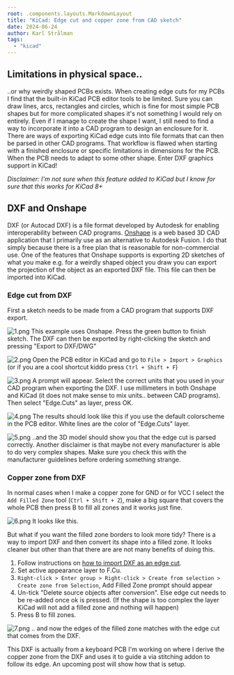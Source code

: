 ```yaml
---
root: .components.layouts.MarkdownLayout
title: "KiCad: Edge cut and copper zone from CAD sketch"
date: 2024-06-24
author: Karl Strålman
tags:
  - "kicad"
---
```


## Limitations in physical space..

..or why weirdly shaped PCBs exists.
When creating edge cuts for my PCBs I find that the built-in KiCad PCB editor tools to be limited.
Sure you can draw lines, arcs, rectangles and circles, which is fine for most simple PCB shapes
but for more complicated shapes it's not something I would rely on entirely. Even if I manage to create
the shape I want, I still need to find a way to incorporate it into a CAD program to design an enclosure for it.
There are ways of exporting KiCad edge cuts into file formats that can then be parsed in other CAD programs.
That workflow is flawed when starting with a finished enclosure or specific limitations in dimensions for the PCB.
When the PCB needs to adapt to some other shape. Enter DXF graphics support in KiCad!

*Disclaimer: I'm not sure when this feature added to KiCad but I know for sure that this works for KiCad 8+*

## DXF and Onshape

DXF (or Autocad DXF) is a file format developed by Autodesk for enabling interoperability between CAD programs.
[Onshape](https://www.onshape.com/en/) is a web based 3D CAD application that I primarily use as an alternative to Autodesk Fusion.
I do that simply because there is a free plan that is reasonable for non-commercial use. 
One of the features that Onshape supports is exporting 2D sketches of what you make e.g. for a weirdly shaped object you draw 
you can export the projection of the object as an exported DXF file. This file can then be imported into KiCad.

### Edge cut from DXF

First a sketch needs to be made from a CAD program that supports DXF export. 

![1.png](/images/dxf_edge_cut_and_zone/1.png)
This example uses Onshape. Press the green button to finish sketch.
The DXF can then be exported by right-clicking the sketch and pressing "Export to DXF/DWG"

![2.png](/images/dxf_edge_cut_and_zone/2.png)
Open the PCB editor in KiCad and go to `File > Import > Graphics` (or if you are a cool shortcut kiddo press `Ctrl + Shift + F`)

![3.png](/images/dxf_edge_cut_and_zone/3.png)
A prompt will appear. Select the correct units that you used in your CAD program when exporting the DXF.
I use millimeters in both Onshape and KiCad (it does not make sense to mix units.. between CAD programs).
Then select "Edge.Cuts" as layer, press OK.

![4.png](/images/dxf_edge_cut_and_zone/4.png)
The results should look like this if you use the default colorscheme in the PCB editor.
White lines are the color of "Edge.Cuts" layer.

![5.png](/images/dxf_edge_cut_and_zone/5.png)
..and the 3D model should show you that the edge cut is parsed correctly.
Another disclaimer is that maybe not every manufacturer is able to do very complex shapes.
Make sure you check this with the manufacturer guidelines before ordering something strange.

### Copper zone from DXF

In normal cases when I make a copper zone for GND or for VCC I select the `Add Filled Zone` tool (`Ctrl + Shift + Z`),
make a big square that covers the whole PCB then press B to fill all zones and it works just fine.

![6.png](/images/dxf_edge_cut_and_zone/6.png)
It looks like this.

But what if you want the filled zone borders to look more tidy?
There is a way to import DXF and then convert its shape into a filled zone.
It looks cleaner but other than that there are are not many benefits of doing this.

1. Follow instructions on [how to import DXF as an edge cut](#edge-cut-from-dxf).
2. Set active appearance layer to F.Cu.
3. `Right-click > Enter group > Right-click > Create from selection > Create zone from Selection`, Add Filled Zone prompt should appear
4. Un-tick "Delete source objects after conversion". Else edge cut needs to be re-added once ok is pressed. (If the shape is too complex the layer KiCad will not add a filled zone and nothing will happen)
5. Press B to fill zones.

![7.png](/images/dxf_edge_cut_and_zone/7.png)
.. and now the edges of the filled zone matches with the edge cut that comes from the DXF.

This DXF is actually from a keyboard PCB I'm working on where I derive
the copper zone from the DXF and uses it to guide a via stitching addon to follow its edge.
An upcoming post will show how that is setup.
